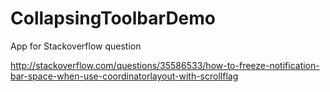 # CollapsingToolbarDemo
App for Stackoverflow question

http://stackoverflow.com/questions/35586533/how-to-freeze-notification-bar-space-when-use-coordinatorlayout-with-scrollflag
